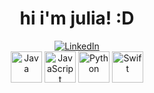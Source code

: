 <div align="center">
    <h1>hi i'm julia! :D </h1>
</div>

<div align="center">
    <a href="https://www.linkedin.com/in/julia-bock-985208254/"><img src="https://img.shields.io/badge/LinkedIn-0077B5?style=flat&logo=linkedin&logoColor=white" alt="LinkedIn"></a>
    <br />
    <img alt="Java" width="50px" src="https://raw.githubusercontent.com/rahul-jha98/README_icons/main/language_and_tools/square/java/java.svg" />
    <img alt="JavaScript" width="50px" src="https://raw.githubusercontent.com/rahul-jha98/README_icons/main/language_and_tools/square/javascript/javascript.svg" />
    <img alt="Python" width="50px" src="https://raw.githubusercontent.com/rahul-jha98/README_icons/main/language_and_tools/square/python/python.svg" />
    <img alt="Swift" width="50px" src="https://raw.githubusercontent.com/rahul-jha98/README_icons/main/language_and_tools/square/swift/swift.svg" />
    
</div>
